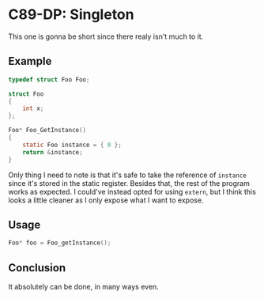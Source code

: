 # C89-DP: Singleton

This one is gonna be short since there realy isn't much to it.

## Example

```c
typedef struct Foo Foo;

struct Foo
{
    int x;
};

Foo* Foo_GetInstance()
{
    static Foo instance = { 0 };
    return &instance;
}
```

Only thing I need to note is that it's safe to take the reference of `instance`
since it's stored in the static register. Besides that, the rest of the program
works as expected. I could've instead opted for using `extern`, but I think
this looks a little cleaner as I only expose what I want to expose.

## Usage

```c
Foo* foo = Foo_getInstance();
```

## Conclusion

It absolutely can be done, in many ways even.
